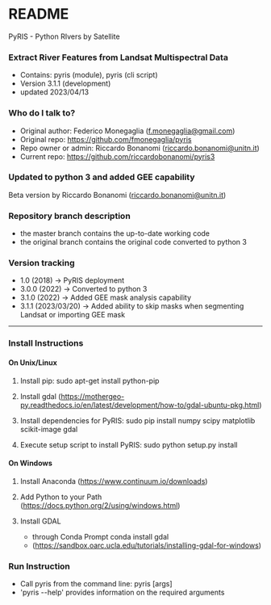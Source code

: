 # README

PyRIS - Python RIvers by Satellite

### Extract River Features from Landsat Multispectral Data

* Contains: pyris (module), pyris (cli script)
* Version 3.1.1 (development)
* updated 2023/04/13

### Who do I talk to?

* Original author: Federico Monegaglia (f.monegaglia@gmail.com)
* Original repo: https://github.com/fmonegaglia/pyris
* Repo owner or admin: Riccardo Bonanomi (riccardo.bonanomi@unitn.it)
* Current repo: https://github.com/riccardobonanomi/pyris3

### Updated to python 3 and added GEE capability
Beta version by Riccardo Bonanomi (riccardo.bonanomi@unitn.it)

### Repository branch description
- the master branch contains the up-to-date working code
- the original branch contains the original code converted to python 3

### Version tracking
- 1.0   (2018) 	 -> PyRIS deployment
- 3.0.0 (2022)       -> Converted to python 3
- 3.1.0 (2022)       -> Added GEE mask analysis capability
- 3.1.1 (2023/03/20) -> Added ability to skip masks when segmenting Landsat or importing GEE mask

-------------
### Install Instructions

#### On Unix/Linux

1) Install pip:
     sudo apt-get install python-pip

2) Install gdal (https://mothergeo-py.readthedocs.io/en/latest/development/how-to/gdal-ubuntu-pkg.html)

3) Install dependencies for PyRIS:
     sudo pip install numpy scipy matplotlib scikit-image gdal

4) Execute setup script to install PyRIS:
     sudo python setup.py install

#### On Windows

1) Install Anaconda (https://www.continuum.io/downloads)

2) Add Python to your Path (https://docs.python.org/2/using/windows.html)

3) Install GDAL 
     - through Conda Prompt
          conda install gdal
     - (https://sandbox.oarc.ucla.edu/tutorials/installing-gdal-for-windows)

### Run Instruction
* Call pyris from the command line:
      pyris [args]
* 'pyris --help' provides information on the required arguments